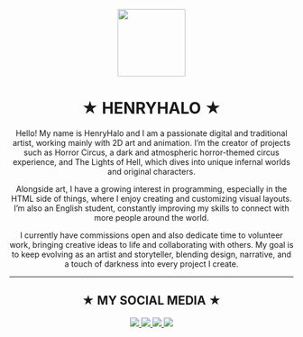 <!-- Banner ou imagem no topo -->
<p align="center">
  <img src="https://camo.githubusercontent.com/a931df81aea90c151e0705203a7ca32ee7fdb0ac65bd0de2242ffd614ed2c31f/68747470733a2f2f6d656469612e74656e6f722e636f6d2f4768334c4b5839484d466b414141416a2f686f6c6c6f772d6b6e696768742d6b6e696768742e676966" width="120" />
</p>

<h1 align="center"><b>★ HENRYHALO ★</b></h1>

<p align="center">
Hello! My name is HenryHalo and I am a passionate digital and traditional artist, working mainly with 2D art and animation.
I’m the creator of projects such as Horror Circus, a dark and atmospheric horror-themed circus experience, and The Lights of Hell, which dives into unique infernal worlds and original characters.
</p>

<p align="center">
Alongside art, I have a growing interest in programming, especially in the HTML side of things, where I enjoy creating and customizing visual layouts. I’m also an English student, constantly improving my skills to connect with more people around the world.
</p>

<p align="center">
I currently have commissions open and also dedicate time to volunteer work, bringing creative ideas to life and collaborating with others. My goal is to keep evolving as an artist and storyteller, blending design, narrative, and a touch of darkness into every project I create.
</p>

---

<h2 align="center">★ MY SOCIAL MEDIA ★</h2>
<p align="center">
  <a href="https://www.instagram.com/henry_.halo" target="_blank">
    <img src="https://img.shields.io/badge/Instagram-%23E4405F.svg?style=for-the-badge&logo=Instagram&logoColor=white" />
  </a>
  <a href="https://t.me/henryhaloarts" target="_blank">
    <img src="https://img.shields.io/badge/Telegram-%230088cc.svg?style=for-the-badge&logo=telegram&logoColor=white" />
  </a>
  <a href="https://ko-fi.com/henryhalo" target="_blank">
    <img src="https://img.shields.io/badge/Ko--fi-%23FF5E5B.svg?style=for-the-badge&logo=ko-fi&logoColor=white" />
  </a>
  <a href="https://trello.com/b/H16VAYGp/meu-quadro-do-trello" target="_blank">
    <img src="https://img.shields.io/badge/Trello-%23026AA7.svg?style=for-the-badge&logo=trello&logoColor=white" />
  </a>
</p>


